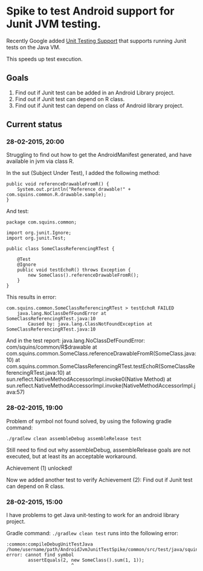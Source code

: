 # Spike to test Android support for Junit JVM testing.

Recently Google added [Unit Testing Support](http://tools.android.com/tech-docs/unit-testing-support) that supports running Junit tests on the Java VM.

This speeds up test execution.

## Goals

1. Find out if Junit test can be added in an Android Library project.
2. Find out if Junit test can depend on R class.
3. Find out if Junit test can depend on class of Android library project.

## Current status

### 28-02-2015, 20:00
Struggling to find out how to get the AndroidManifest generated, and have available in jvm via class R.

In the sut (Subject Under Test), I added the following method:

    public void referenceDrawableFromR() {
        System.out.println("Reference drawable!" + com.squins.common.R.drawable.sample);
    }

And test:

    package com.squins.common;

    import org.junit.Ignore;
    import org.junit.Test;

    public class SomeClassReferencingRTest {

        @Test
        @Ignore
        public void testEchoR() throws Exception {
            new SomeClass().referenceDrawableFromR();
        }
    }

This results in error:

    com.squins.common.SomeClassReferencingRTest > testEchoR FAILED
        java.lang.NoClassDefFoundError at SomeClassReferencingRTest.java:10
            Caused by: java.lang.ClassNotFoundException at SomeClassReferencingRTest.java:10

And in the test report:
    java.lang.NoClassDefFoundError: com/squins/common/R$drawable
        at com.squins.common.SomeClass.referenceDrawableFromR(SomeClass.java:10)
        at com.squins.common.SomeClassReferencingRTest.testEchoR(SomeClassReferencingRTest.java:10)
        at sun.reflect.NativeMethodAccessorImpl.invoke0(Native Method)
        at sun.reflect.NativeMethodAccessorImpl.invoke(NativeMethodAccessorImpl.java:57)

### 28-02-2015, 19:00
Problem of symbol not found solved, by using the following gradle command:
 
`./gradlew clean assembleDebug assembleRelease test` 

Still need to find out why assembleDebug, assembleRelease goals are not executed, but at least
its an acceptable workaround.

Achievement (1) unlocked!

Now we added another test to verify Achievement (2): Find out if Junit test can depend on R class.


### 28-02-2015, 15:00
I have problems to get Java unit-testing to work for an android library project.

Gradle command: `./gradlew clean test` runs into the following error:

    :common:compileDebugUnitTestJava
    /home/username/path/AndroidJvmJunitTestSpike/common/src/test/java/squins/com/common/SomeClassTest.java:11: error: cannot find symbol
            assertEquals(2, new SomeClass().sum(1, 1));
                            ^
